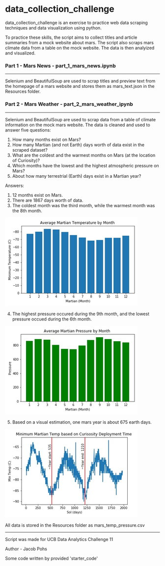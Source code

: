 # data_collection_challenge
data_collection_challenge is an exercise to practice web data scraping techniques and data visualization using python. 

To practice these skills, the script aims to collect titles and article summaries from a mock website about mars. The script also scraps mars climate data from a table on the mock website. The data is then analyized and visualized.

### Part 1 - Mars News - part_1_mars_news.ipynb
---
Selenium and BeautifulSoup are used to scrap titles and preview text from the homepage of a mars website and stores them as mars_text.json in the Resources folder.

### Part 2 - Mars Weather - part_2_mars_weather_ipynb
---
Selenium and BeautifulSoup are used to scrap data from a table of climate information on the mock mars website. The data is cleaned and used to answer five questions:
1. How many months exist on Mars?
2. How many Martian (and not Earth) days worth of data exist in the scraped dataset?
3. What are the coldest and the warmest months on Mars (at the location of Curiosity)? 
4. Which months have the lowest and the highest atmospheric pressure on Mars?
5. About how many terrestrial (Earth) days exist in a Martian year?

Answers:
1. 12 months exist on Mars.
2. There are 1867 days worth of data.
3. The coldest month was the third month, while the warmest month was the 8th month.

<img src='Resources/temp_by_month.jpg'></img>

4. The highest pressure occured during the 9th month, and the lowest pressure occued during the 6th month.

<img src='Resources/pressure_by_month.jpg'></img>

5. Based on a visual estimation, one mars year is about 675 earth days.

<img src='Resources/daily_temp.jpg'></img>

All data is stored in the Resources folder as mars_temp_pressure.csv

---
Script was made for UCB Data Analytics Challenge 11

Author - Jacob Pohs

Some code written by provided 'starter_code'